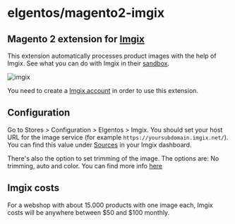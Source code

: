 # elgentos/magento2-imgix

## Magento 2 extension for [Imgix](https://imgix.com)

This extension automatically processes product images with the help of Imgix. See what you can do with Imgix in their [sandbox](https://sandbox.imgix.com/view?url=https%3A%2F%2Fassets.imgix.net%2Fhp%2Fsnowshoe.jpg%3Fmarkalign%3Dtop%26markpad%3D20%26markscale%3D8%26mark64%3DaHR0cHM6Ly9hc3NldHMuaW1naXgubmV0L2hwL3dhbmRlci1sb2dvLmFpP3c9MzAwJmZtPXBuZw%26bm%3Dnormal%26bx%3D0%26blend64%3DaHR0cHM6Ly9hc3NldHMuaW1naXgubmV0L2hwL3NhbGUtYmx1ZS5wbmc_aD02MDE%26fp-z%3D1.59%26fp-y%3D.43%26fp-x%3D.41%26crop%3Dfocalpoint%26fit%3Dcrop%26h%3D600%26w%3D900%26auto%3Dcompress%26q%3D70).

![imgix](https://user-images.githubusercontent.com/431360/94149268-f4368b00-fe77-11ea-80ca-3622f3f78670.png)


You need to create a [Imgix account](https://dashboard.imgix.com/sign-up) in order to use this extension.

## Configuration

Go to Stores > Configuration > Elgentos > Imgix. You should set your host URL for the image service (for example `https://yoursubdomain.imgix.net/`). You can find this value under [Sources](https://dashboard.imgix.com/sources) in your Imgix dashboard.

There's also the option to set trimming of the image. The options are: No trimming, auto and color. You can find more info [here](https://docs.imgix.com/apis/rendering/trim/trim)

## Imgix costs

For a webshop with about 15.000 products with one image each, Imgix costs will be anywhere between $50 and $100 monthly.